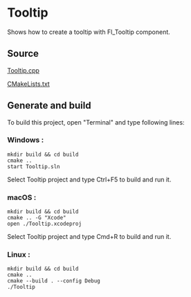 # Tooltip

Shows how to create a tooltip with Fl_Tooltip component.

## Source

[Tooltip.cpp](Tooltip.cpp)

[CMakeLists.txt](CMakeLists.txt)

## Generate and build

To build this project, open "Terminal" and type following lines:

### Windows :

``` shell
mkdir build && cd build
cmake .. 
start Tooltip.sln
```

Select Tooltip project and type Ctrl+F5 to build and run it.

### macOS :

``` shell
mkdir build && cd build
cmake .. -G "Xcode"
open ./Tooltip.xcodeproj
```

Select Tooltip project and type Cmd+R to build and run it.

### Linux :

``` shell
mkdir build && cd build
cmake .. 
cmake --build . --config Debug
./Tooltip
```
